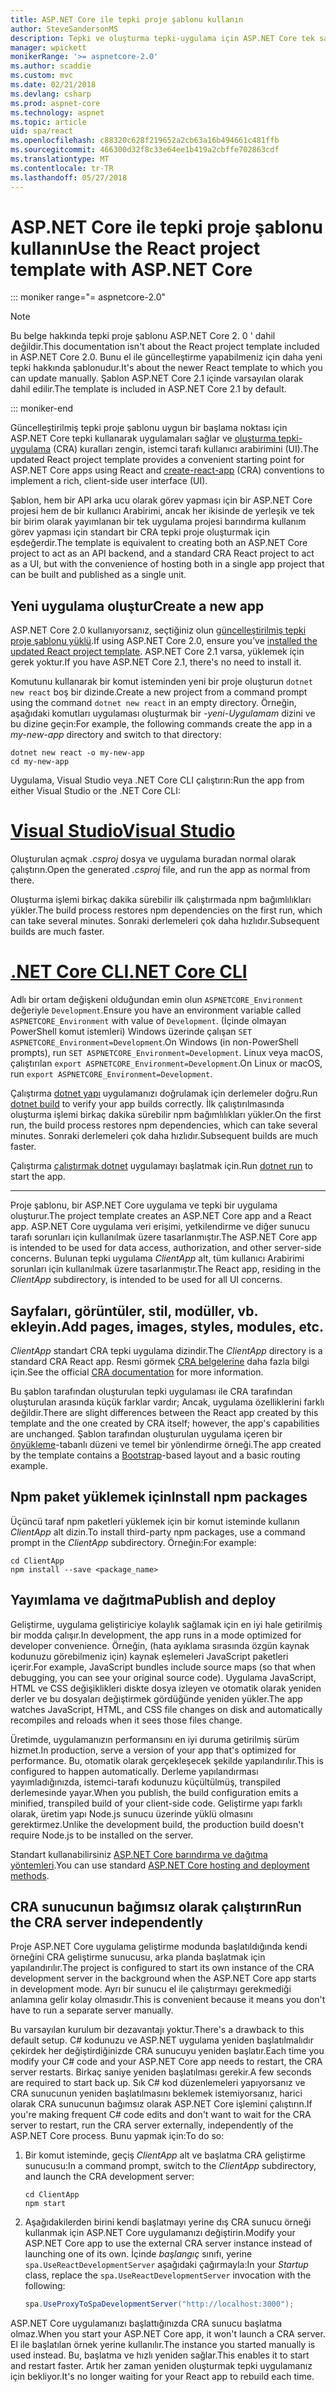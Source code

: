 ```yaml
---
title: ASP.NET Core ile tepki proje şablonu kullanın
author: SteveSandersonMS
description: Tepki ve oluşturma tepki-uygulama için ASP.NET Core tek sayfa uygulama (SPA) proje şablonu ile başlayacağınızı öğrenin.
manager: wpickett
monikerRange: '>= aspnetcore-2.0'
ms.author: scaddie
ms.custom: mvc
ms.date: 02/21/2018
ms.devlang: csharp
ms.prod: aspnet-core
ms.technology: aspnet
ms.topic: article
uid: spa/react
ms.openlocfilehash: c88320c628f219652a2cb63a16b494661c481ffb
ms.sourcegitcommit: 466300d32f8c33e64ee1b419a2cbffe702863cdf
ms.translationtype: MT
ms.contentlocale: tr-TR
ms.lasthandoff: 05/27/2018
---
```

# <a name="use-the-react-project-template-with-aspnet-core"></a><span data-ttu-id="f1205-103">ASP.NET Core ile tepki proje şablonu kullanın</span><span class="sxs-lookup"><span data-stu-id="f1205-103">Use the React project template with ASP.NET Core</span></span>

::: moniker range="= aspnetcore-2.0"

> [!NOTE]
> <span data-ttu-id="f1205-104">Bu belge hakkında tepki proje şablonu ASP.NET Core 2. 0 ' dahil değildir.</span><span class="sxs-lookup"><span data-stu-id="f1205-104">This documentation isn't about the React project template included in ASP.NET Core 2.0.</span></span> <span data-ttu-id="f1205-105">Bunu el ile güncelleştirme yapabilmeniz için daha yeni tepki hakkında şablonudur.</span><span class="sxs-lookup"><span data-stu-id="f1205-105">It's about the newer React template to which you can update manually.</span></span> <span data-ttu-id="f1205-106">Şablon ASP.NET Core 2.1 içinde varsayılan olarak dahil edilir.</span><span class="sxs-lookup"><span data-stu-id="f1205-106">The template is included in ASP.NET Core 2.1 by default.</span></span>

::: moniker-end

<span data-ttu-id="f1205-107">Güncelleştirilmiş tepki proje şablonu uygun bir başlama noktası için ASP.NET Core tepki kullanarak uygulamaları sağlar ve [oluşturma tepki-uygulama](https://github.com/facebookincubator/create-react-app) (CRA) kuralları zengin, istemci tarafı kullanıcı arabirimini (UI).</span><span class="sxs-lookup"><span data-stu-id="f1205-107">The updated React project template provides a convenient starting point for ASP.NET Core apps using React and [create-react-app](https://github.com/facebookincubator/create-react-app) (CRA) conventions to implement a rich, client-side user interface (UI).</span></span>

<span data-ttu-id="f1205-108">Şablon, hem bir API arka ucu olarak görev yapması için bir ASP.NET Core projesi hem de bir kullanıcı Arabirimi, ancak her ikisinde de yerleşik ve tek bir birim olarak yayımlanan bir tek uygulama projesi barındırma kullanım görev yapması için standart bir CRA tepki proje oluşturmak için eşdeğerdir.</span><span class="sxs-lookup"><span data-stu-id="f1205-108">The template is equivalent to creating both an ASP.NET Core project to act as an API backend, and a standard CRA React project to act as a UI, but with the convenience of hosting both in a single app project that can be built and published as a single unit.</span></span>

## <a name="create-a-new-app"></a><span data-ttu-id="f1205-109">Yeni uygulama oluştur</span><span class="sxs-lookup"><span data-stu-id="f1205-109">Create a new app</span></span>

<span data-ttu-id="f1205-110">ASP.NET Core 2.0 kullanıyorsanız, seçtiğiniz olun [güncelleştirilmiş tepki proje şablonu yüklü](xref:spa/index#installation).</span><span class="sxs-lookup"><span data-stu-id="f1205-110">If using ASP.NET Core 2.0, ensure you've [installed the updated React project template](xref:spa/index#installation).</span></span> <span data-ttu-id="f1205-111">ASP.NET Core 2.1 varsa, yüklemek için gerek yoktur.</span><span class="sxs-lookup"><span data-stu-id="f1205-111">If you have ASP.NET Core 2.1, there's no need to install it.</span></span>

<span data-ttu-id="f1205-112">Komutunu kullanarak bir komut isteminden yeni bir proje oluşturun `dotnet new react` boş bir dizinde.</span><span class="sxs-lookup"><span data-stu-id="f1205-112">Create a new project from a command prompt using the command `dotnet new react` in an empty directory.</span></span> <span data-ttu-id="f1205-113">Örneğin, aşağıdaki komutları uygulaması oluşturmak bir *-yeni-Uygulamam* dizini ve bu dizine geçin:</span><span class="sxs-lookup"><span data-stu-id="f1205-113">For example, the following commands create the app in a *my-new-app* directory and switch to that directory:</span></span>

```console
dotnet new react -o my-new-app
cd my-new-app
```

<span data-ttu-id="f1205-114">Uygulama, Visual Studio veya .NET Core CLI çalıştırın:</span><span class="sxs-lookup"><span data-stu-id="f1205-114">Run the app from either Visual Studio or the .NET Core CLI:</span></span>

# <a name="visual-studiotabvisual-studio"></a>[<span data-ttu-id="f1205-115">Visual Studio</span><span class="sxs-lookup"><span data-stu-id="f1205-115">Visual Studio</span></span>](#tab/visual-studio)

<span data-ttu-id="f1205-116">Oluşturulan açmak *.csproj* dosya ve uygulama buradan normal olarak çalıştırın.</span><span class="sxs-lookup"><span data-stu-id="f1205-116">Open the generated *.csproj* file, and run the app as normal from there.</span></span>

<span data-ttu-id="f1205-117">Oluşturma işlemi birkaç dakika sürebilir ilk çalıştırmada npm bağımlılıkları yükler.</span><span class="sxs-lookup"><span data-stu-id="f1205-117">The build process restores npm dependencies on the first run, which can take several minutes.</span></span> <span data-ttu-id="f1205-118">Sonraki derlemeleri çok daha hızlıdır.</span><span class="sxs-lookup"><span data-stu-id="f1205-118">Subsequent builds are much faster.</span></span>

# <a name="net-core-clitabnetcore-cli"></a>[<span data-ttu-id="f1205-119">.NET Core CLI</span><span class="sxs-lookup"><span data-stu-id="f1205-119">.NET Core CLI</span></span>](#tab/netcore-cli)

<span data-ttu-id="f1205-120">Adlı bir ortam değişkeni olduğundan emin olun `ASPNETCORE_Environment` değeriyle `Development`.</span><span class="sxs-lookup"><span data-stu-id="f1205-120">Ensure you have an environment variable called `ASPNETCORE_Environment` with value of `Development`.</span></span> <span data-ttu-id="f1205-121">(İçinde olmayan PowerShell komut istemleri) Windows üzerinde çalışan `SET ASPNETCORE_Environment=Development`.</span><span class="sxs-lookup"><span data-stu-id="f1205-121">On Windows (in non-PowerShell prompts), run `SET ASPNETCORE_Environment=Development`.</span></span> <span data-ttu-id="f1205-122">Linux veya macOS, çalıştırılan `export ASPNETCORE_Environment=Development`.</span><span class="sxs-lookup"><span data-stu-id="f1205-122">On Linux or macOS, run `export ASPNETCORE_Environment=Development`.</span></span>

<span data-ttu-id="f1205-123">Çalıştırma [dotnet yapı](/dotnet/core/tools/dotnet-build) uygulamanızı doğrulamak için derlemeler doğru.</span><span class="sxs-lookup"><span data-stu-id="f1205-123">Run [dotnet build](/dotnet/core/tools/dotnet-build) to verify your app builds correctly.</span></span> <span data-ttu-id="f1205-124">İlk çalıştırılmasında oluşturma işlemi birkaç dakika sürebilir npm bağımlılıkları yükler.</span><span class="sxs-lookup"><span data-stu-id="f1205-124">On the first run, the build process restores npm dependencies, which can take several minutes.</span></span> <span data-ttu-id="f1205-125">Sonraki derlemeleri çok daha hızlıdır.</span><span class="sxs-lookup"><span data-stu-id="f1205-125">Subsequent builds are much faster.</span></span>

<span data-ttu-id="f1205-126">Çalıştırma [çalıştırmak dotnet](/dotnet/core/tools/dotnet-run) uygulamayı başlatmak için.</span><span class="sxs-lookup"><span data-stu-id="f1205-126">Run [dotnet run](/dotnet/core/tools/dotnet-run) to start the app.</span></span>

---

<span data-ttu-id="f1205-127">Proje şablonu, bir ASP.NET Core uygulama ve tepki bir uygulama oluşturur.</span><span class="sxs-lookup"><span data-stu-id="f1205-127">The project template creates an ASP.NET Core app and a React app.</span></span> <span data-ttu-id="f1205-128">ASP.NET Core uygulama veri erişimi, yetkilendirme ve diğer sunucu tarafı sorunları için kullanılmak üzere tasarlanmıştır.</span><span class="sxs-lookup"><span data-stu-id="f1205-128">The ASP.NET Core app is intended to be used for data access, authorization, and other server-side concerns.</span></span> <span data-ttu-id="f1205-129">Bulunan tepki uygulama *ClientApp* alt, tüm kullanıcı Arabirimi sorunları için kullanılmak üzere tasarlanmıştır.</span><span class="sxs-lookup"><span data-stu-id="f1205-129">The React app, residing in the *ClientApp* subdirectory, is intended to be used for all UI concerns.</span></span>

## <a name="add-pages-images-styles-modules-etc"></a><span data-ttu-id="f1205-130">Sayfaları, görüntüler, stil, modüller, vb. ekleyin.</span><span class="sxs-lookup"><span data-stu-id="f1205-130">Add pages, images, styles, modules, etc.</span></span>

<span data-ttu-id="f1205-131">*ClientApp* standart CRA tepki uygulama dizindir.</span><span class="sxs-lookup"><span data-stu-id="f1205-131">The *ClientApp* directory is a standard CRA React app.</span></span> <span data-ttu-id="f1205-132">Resmi görmek [CRA belgelerine](https://github.com/facebookincubator/create-react-app/blob/master/packages/react-scripts/template/README.md) daha fazla bilgi için.</span><span class="sxs-lookup"><span data-stu-id="f1205-132">See the official [CRA documentation](https://github.com/facebookincubator/create-react-app/blob/master/packages/react-scripts/template/README.md) for more information.</span></span>

<span data-ttu-id="f1205-133">Bu şablon tarafından oluşturulan tepki uygulaması ile CRA tarafından oluşturulan arasında küçük farklar vardır; Ancak, uygulama özelliklerini farklı değildir.</span><span class="sxs-lookup"><span data-stu-id="f1205-133">There are slight differences between the React app created by this template and the one created by CRA itself; however, the app's capabilities are unchanged.</span></span> <span data-ttu-id="f1205-134">Şablon tarafından oluşturulan uygulama içeren bir [önyükleme](https://getbootstrap.com/)-tabanlı düzeni ve temel bir yönlendirme örneği.</span><span class="sxs-lookup"><span data-stu-id="f1205-134">The app created by the template contains a [Bootstrap](https://getbootstrap.com/)-based layout and a basic routing example.</span></span>

## <a name="install-npm-packages"></a><span data-ttu-id="f1205-135">Npm paket yüklemek için</span><span class="sxs-lookup"><span data-stu-id="f1205-135">Install npm packages</span></span>

<span data-ttu-id="f1205-136">Üçüncü taraf npm paketleri yüklemek için bir komut isteminde kullanın *ClientApp* alt dizin.</span><span class="sxs-lookup"><span data-stu-id="f1205-136">To install third-party npm packages, use a command prompt in the *ClientApp* subdirectory.</span></span> <span data-ttu-id="f1205-137">Örneğin:</span><span class="sxs-lookup"><span data-stu-id="f1205-137">For example:</span></span>

```console
cd ClientApp
npm install --save <package_name>
```

## <a name="publish-and-deploy"></a><span data-ttu-id="f1205-138">Yayımlama ve dağıtma</span><span class="sxs-lookup"><span data-stu-id="f1205-138">Publish and deploy</span></span>

<span data-ttu-id="f1205-139">Geliştirme, uygulama geliştiriciye kolaylık sağlamak için en iyi hale getirilmiş bir modda çalışır.</span><span class="sxs-lookup"><span data-stu-id="f1205-139">In development, the app runs in a mode optimized for developer convenience.</span></span> <span data-ttu-id="f1205-140">Örneğin, (hata ayıklama sırasında özgün kaynak kodunuzu görebilmeniz için) kaynak eşlemeleri JavaScript paketleri içerir.</span><span class="sxs-lookup"><span data-stu-id="f1205-140">For example, JavaScript bundles include source maps (so that when debugging, you can see your original source code).</span></span> <span data-ttu-id="f1205-141">Uygulama JavaScript, HTML ve CSS değişiklikleri diskte dosya izleyen ve otomatik olarak yeniden derler ve bu dosyaları değiştirmek gördüğünde yeniden yükler.</span><span class="sxs-lookup"><span data-stu-id="f1205-141">The app watches JavaScript, HTML, and CSS file changes on disk and automatically recompiles and reloads when it sees those files change.</span></span>

<span data-ttu-id="f1205-142">Üretimde, uygulamanızın performansını en iyi duruma getirilmiş sürüm hizmet.</span><span class="sxs-lookup"><span data-stu-id="f1205-142">In production, serve a version of your app that's optimized for performance.</span></span> <span data-ttu-id="f1205-143">Bu, otomatik olarak gerçekleşecek şekilde yapılandırılır.</span><span class="sxs-lookup"><span data-stu-id="f1205-143">This is configured to happen automatically.</span></span> <span data-ttu-id="f1205-144">Derleme yapılandırması yayımladığınızda, istemci-tarafı kodunuzu küçültülmüş, transpiled derlemesinde yayar.</span><span class="sxs-lookup"><span data-stu-id="f1205-144">When you publish, the build configuration emits a minified, transpiled build of your client-side code.</span></span> <span data-ttu-id="f1205-145">Geliştirme yapı farklı olarak, üretim yapı Node.js sunucu üzerinde yüklü olmasını gerektirmez.</span><span class="sxs-lookup"><span data-stu-id="f1205-145">Unlike the development build, the production build doesn't require Node.js to be installed on the server.</span></span>

<span data-ttu-id="f1205-146">Standart kullanabilirsiniz [ASP.NET Core barındırma ve dağıtma yöntemleri](xref:host-and-deploy/index).</span><span class="sxs-lookup"><span data-stu-id="f1205-146">You can use standard [ASP.NET Core hosting and deployment methods](xref:host-and-deploy/index).</span></span>

## <a name="run-the-cra-server-independently"></a><span data-ttu-id="f1205-147">CRA sunucunun bağımsız olarak çalıştırın</span><span class="sxs-lookup"><span data-stu-id="f1205-147">Run the CRA server independently</span></span>

<span data-ttu-id="f1205-148">Proje ASP.NET Core uygulama geliştirme modunda başlatıldığında kendi örneğini CRA geliştirme sunucusu, arka planda başlatmak için yapılandırılır.</span><span class="sxs-lookup"><span data-stu-id="f1205-148">The project is configured to start its own instance of the CRA development server in the background when the ASP.NET Core app starts in development mode.</span></span> <span data-ttu-id="f1205-149">Ayrı bir sunucu el ile çalıştırmayı gerekmediği anlamına gelir kolay olmasıdır.</span><span class="sxs-lookup"><span data-stu-id="f1205-149">This is convenient because it means you don't have to run a separate server manually.</span></span>

<span data-ttu-id="f1205-150">Bu varsayılan kurulum bir dezavantajı yoktur.</span><span class="sxs-lookup"><span data-stu-id="f1205-150">There's a drawback to this default setup.</span></span> <span data-ttu-id="f1205-151">C# kodunuzu ve ASP.NET uygulama yeniden başlatılmalıdır çekirdek her değiştirdiğinizde CRA sunucuyu yeniden başlatır.</span><span class="sxs-lookup"><span data-stu-id="f1205-151">Each time you modify your C# code and your ASP.NET Core app needs to restart, the CRA server restarts.</span></span> <span data-ttu-id="f1205-152">Birkaç saniye yeniden başlatılması gerekir.</span><span class="sxs-lookup"><span data-stu-id="f1205-152">A few seconds are required to start back up.</span></span> <span data-ttu-id="f1205-153">Sık C# kod düzenlemeleri yapıyorsanız ve CRA sunucunun yeniden başlatılmasını beklemek istemiyorsanız, harici olarak CRA sunucunun bağımsız olarak ASP.NET Core işlemini çalıştırın.</span><span class="sxs-lookup"><span data-stu-id="f1205-153">If you're making frequent C# code edits and don't want to wait for the CRA server to restart, run the CRA server externally, independently of the ASP.NET Core process.</span></span> <span data-ttu-id="f1205-154">Bunu yapmak için:</span><span class="sxs-lookup"><span data-stu-id="f1205-154">To do so:</span></span>

1. <span data-ttu-id="f1205-155">Bir komut isteminde, geçiş *ClientApp* alt ve başlatma CRA geliştirme sunucusu:</span><span class="sxs-lookup"><span data-stu-id="f1205-155">In a command prompt, switch to the *ClientApp* subdirectory, and launch the CRA development server:</span></span>

    ```console
    cd ClientApp
    npm start
    ```

2. <span data-ttu-id="f1205-156">Aşağıdakilerden birini kendi başlatmayı yerine dış CRA sunucu örneği kullanmak için ASP.NET Core uygulamanızı değiştirin.</span><span class="sxs-lookup"><span data-stu-id="f1205-156">Modify your ASP.NET Core app to use the external CRA server instance instead of launching one of its own.</span></span> <span data-ttu-id="f1205-157">İçinde *başlangıç* sınıfı, yerine `spa.UseReactDevelopmentServer` aşağıdaki çağırmayla:</span><span class="sxs-lookup"><span data-stu-id="f1205-157">In your *Startup* class, replace the `spa.UseReactDevelopmentServer` invocation with the following:</span></span>

    ```csharp
    spa.UseProxyToSpaDevelopmentServer("http://localhost:3000");
    ```

<span data-ttu-id="f1205-158">ASP.NET Core uygulamanızı başlattığınızda CRA sunucu başlatma olmaz.</span><span class="sxs-lookup"><span data-stu-id="f1205-158">When you start your ASP.NET Core app, it won't launch a CRA server.</span></span> <span data-ttu-id="f1205-159">El ile başlatılan örnek yerine kullanılır.</span><span class="sxs-lookup"><span data-stu-id="f1205-159">The instance you started manually is used instead.</span></span> <span data-ttu-id="f1205-160">Bu, başlatma ve hızlı yeniden sağlar.</span><span class="sxs-lookup"><span data-stu-id="f1205-160">This enables it to start and restart faster.</span></span> <span data-ttu-id="f1205-161">Artık her zaman yeniden oluşturmak tepki uygulamanız için bekliyor.</span><span class="sxs-lookup"><span data-stu-id="f1205-161">It's no longer waiting for your React app to rebuild each time.</span></span>
